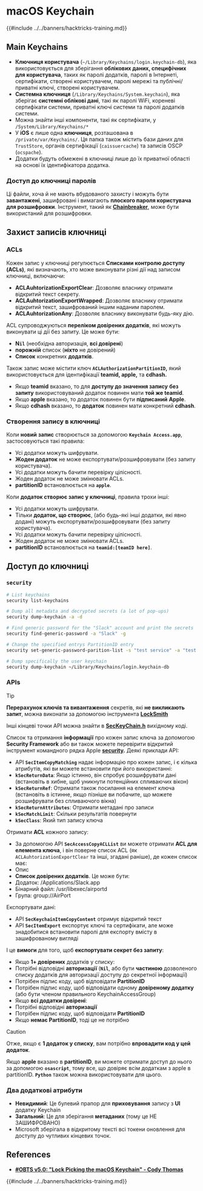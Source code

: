 # macOS Keychain

{{#include ../../banners/hacktricks-training.md}}

## Main Keychains

- **Ключниця користувача** (`~/Library/Keychains/login.keychain-db`), яка використовується для зберігання **облікових даних, специфічних для користувача**, таких як паролі додатків, паролі в Інтернеті, сертифікати, створені користувачем, паролі мережі та публічні/приватні ключі, створені користувачем.
- **Системна ключниця** (`/Library/Keychains/System.keychain`), яка зберігає **системні облікові дані**, такі як паролі WiFi, кореневі сертифікати системи, приватні ключі системи та паролі додатків системи.
- Можна знайти інші компоненти, такі як сертифікати, у `/System/Library/Keychains/*`
- У **iOS** є лише одна **ключниця**, розташована в `/private/var/Keychains/`. Ця папка також містить бази даних для `TrustStore`, органів сертифікації (`caissuercache`) та записів OSCP (`ocspache`).
- Додатки будуть обмежені в ключниці лише до їх приватної області на основі їх ідентифікатора додатка.

### Доступ до ключниці паролів

Ці файли, хоча й не мають вбудованого захисту і можуть бути **завантажені**, зашифровані і вимагають **плоского пароля користувача для розшифровки**. Інструмент, такий як [**Chainbreaker**](https://github.com/n0fate/chainbreaker), може бути використаний для розшифровки.

## Захист записів ключниці

### ACLs

Кожен запис у ключниці регулюється **Списками контролю доступу (ACLs)**, які визначають, хто може виконувати різні дії над записом ключниці, включаючи:

- **ACLAuhtorizationExportClear**: Дозволяє власнику отримати відкритий текст секрету.
- **ACLAuhtorizationExportWrapped**: Дозволяє власнику отримати відкритий текст, зашифрований іншим наданим паролем.
- **ACLAuhtorizationAny**: Дозволяє власнику виконувати будь-яку дію.

ACL супроводжуються **переліком довірених додатків**, які можуть виконувати ці дії без запиту. Це може бути:

- **N`il`** (необхідна авторизація, **всі довірені**)
- **порожній** список (**ніхто** не довірений)
- **Список** конкретних **додатків**.

Також запис може містити ключ **`ACLAuthorizationPartitionID`,** який використовується для ідентифікації **teamid, apple,** та **cdhash.**

- Якщо **teamid** вказано, то для **доступу до значення запису** **без** **запиту** використовуваний додаток повинен мати **той же teamid**.
- Якщо **apple** вказано, то додаток повинен бути **підписаний** **Apple**.
- Якщо **cdhash** вказано, то **додаток** повинен мати конкретний **cdhash**.

### Створення запису в ключниці

Коли **новий** **запис** створюється за допомогою **`Keychain Access.app`**, застосовуються такі правила:

- Усі додатки можуть шифрувати.
- **Жоден додаток** не може експортувати/розшифровувати (без запиту користувача).
- Усі додатки можуть бачити перевірку цілісності.
- Жоден додаток не може змінювати ACLs.
- **partitionID** встановлюється на **`apple`**.

Коли **додаток створює запис у ключниці**, правила трохи інші:

- Усі додатки можуть шифрувати.
- Тільки **додаток, що створює**, (або будь-які інші додатки, які явно додані) можуть експортувати/розшифровувати (без запиту користувача).
- Усі додатки можуть бачити перевірку цілісності.
- Жоден додаток не може змінювати ACLs.
- **partitionID** встановлюється на **`teamid:[teamID here]`**.

## Доступ до ключниці

### `security`
```bash
# List keychains
security list-keychains

# Dump all metadata and decrypted secrets (a lot of pop-ups)
security dump-keychain -a -d

# Find generic password for the "Slack" account and print the secrets
security find-generic-password -a "Slack" -g

# Change the specified entrys PartitionID entry
security set-generic-password-parition-list -s "test service" -a "test acount" -S

# Dump specifically the user keychain
security dump-keychain ~/Library/Keychains/login.keychain-db
```
### APIs

> [!TIP]
> **Перерахунок ключів та вивантаження** секретів, які **не викликають запит**, можна виконати за допомогою інструмента [**LockSmith**](https://github.com/its-a-feature/LockSmith)
>
> Інші кінцеві точки API можна знайти в [**SecKeyChain.h**](https://opensource.apple.com/source/libsecurity_keychain/libsecurity_keychain-55017/lib/SecKeychain.h.auto.html) вихідному коді.

Список та отримання **інформації** про кожен запис ключа за допомогою **Security Framework** або ви також можете перевірити відкритий інструмент командного рядка Apple [**security**](https://opensource.apple.com/source/Security/Security-59306.61.1/SecurityTool/macOS/security.c.auto.html)**.** Деякі приклади API:

- API **`SecItemCopyMatching`** надає інформацію про кожен запис, і є кілька атрибутів, які ви можете встановити при його використанні:
- **`kSecReturnData`**: Якщо істинно, він спробує розшифрувати дані (встановіть в хибне, щоб уникнути потенційних спливаючих вікон)
- **`kSecReturnRef`**: Отримати також посилання на елемент ключа (встановіть в істинне, якщо пізніше ви побачите, що можете розшифрувати без спливаючого вікна)
- **`kSecReturnAttributes`**: Отримати метадані про записи
- **`kSecMatchLimit`**: Скільки результатів повернути
- **`kSecClass`**: Який тип запису ключа

Отримати **ACL** кожного запису:

- За допомогою API **`SecAccessCopyACLList`** ви можете отримати **ACL для елемента ключа**, і він поверне список ACL (як `ACLAuhtorizationExportClear` та інші, згадані раніше), де кожен список має:
- Опис
- **Список довірених додатків**. Це може бути:
- Додаток: /Applications/Slack.app
- Бінарний файл: /usr/libexec/airportd
- Група: group://AirPort

Експортувати дані:

- API **`SecKeychainItemCopyContent`** отримує відкритий текст
- API **`SecItemExport`** експортує ключі та сертифікати, але може знадобитися встановити паролі для експорту вмісту в зашифрованому вигляді

І це **вимоги** для того, щоб **експортувати секрет без запиту**:

- Якщо **1+ довірених** додатків у списку:
- Потрібні відповідні **авторизації** (**`Nil`**, або бути **частиною** дозволеного списку додатків для авторизації доступу до секретної інформації)
- Потрібен підпис коду, щоб відповідати **PartitionID**
- Потрібен підпис коду, щоб відповідати одному **довіреному додатку** (або бути членом правильного KeychainAccessGroup)
- Якщо **всі додатки довірені**:
- Потрібні відповідні **авторизації**
- Потрібен підпис коду, щоб відповідати **PartitionID**
- Якщо **немає PartitionID**, тоді це не потрібно

> [!CAUTION]
> Отже, якщо є **1 додаток у списку**, вам потрібно **впровадити код у цей додаток**.
>
> Якщо **apple** вказано в **partitionID**, ви можете отримати доступ до нього за допомогою **`osascript`**, тому все, що довіряє всім додаткам з apple в partitionID. **`Python`** також можна використовувати для цього.

### Два додаткові атрибути

- **Невидимий**: Це булевий прапор для **приховування** запису з **UI** додатку Keychain
- **Загальний**: Це для зберігання **метаданих** (тому це НЕ ЗАШИФРОВАНО)
- Microsoft зберігала в відкритому тексті всі токени оновлення для доступу до чутливих кінцевих точок.

## References

- [**#OBTS v5.0: "Lock Picking the macOS Keychain" - Cody Thomas**](https://www.youtube.com/watch?v=jKE1ZW33JpY)

{{#include ../../banners/hacktricks-training.md}}
